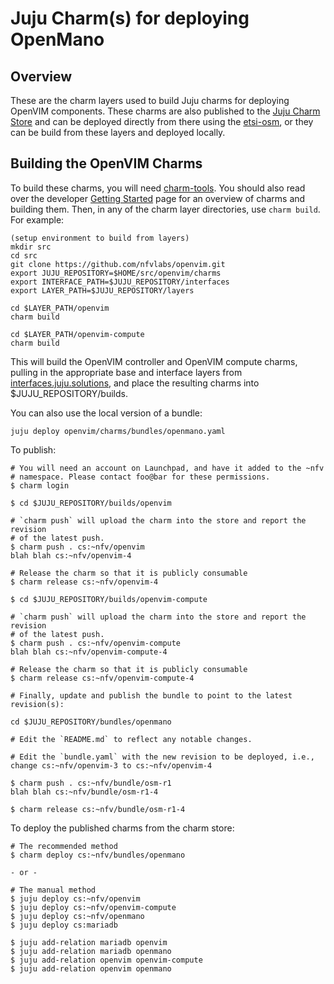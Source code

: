 # Juju Charm(s) for deploying OpenMano

## Overview
These are the charm layers used to build Juju charms for deploying OpenVIM components. These charms are also published to the [Juju Charm Store](https://jujucharms.com/) and can be deployed directly from there using the [etsi-osm](https://jujucharms.com/u/nfv/osm-r1), or they can be build from these layers and deployed locally.

## Building the OpenVIM Charms

To build these charms, you will need [charm-tools][]. You should also read
over the developer [Getting Started][] page for an overview of charms and
building them. Then, in any of the charm layer directories, use `charm build`.
For example:

    (setup environment to build from layers)
    mkdir src
    cd src
    git clone https://github.com/nfvlabs/openvim.git
    export JUJU_REPOSITORY=$HOME/src/openvim/charms
    export INTERFACE_PATH=$JUJU_REPOSITORY/interfaces
    export LAYER_PATH=$JUJU_REPOSITORY/layers

    cd $LAYER_PATH/openvim
    charm build

    cd $LAYER_PATH/openvim-compute
    charm build

This will build the OpenVIM controller and OpenVIM compute charms, pulling in
 the appropriate base and interface layers from [interfaces.juju.solutions][], and place the resulting charms into $JUJU_REPOSITORY/builds.

You can also use the local version of a bundle:

    juju deploy openvim/charms/bundles/openmano.yaml

To publish:

    # You will need an account on Launchpad, and have it added to the ~nfv
    # namespace. Please contact foo@bar for these permissions.
    $ charm login

    $ cd $JUJU_REPOSITORY/builds/openvim

    # `charm push` will upload the charm into the store and report the revision
    # of the latest push.
    $ charm push . cs:~nfv/openvim
    blah blah cs:~nfv/openvim-4

    # Release the charm so that it is publicly consumable
    $ charm release cs:~nfv/openvim-4

    $ cd $JUJU_REPOSITORY/builds/openvim-compute

    # `charm push` will upload the charm into the store and report the revision
    # of the latest push.
    $ charm push . cs:~nfv/openvim-compute
    blah blah cs:~nfv/openvim-compute-4

    # Release the charm so that it is publicly consumable
    $ charm release cs:~nfv/openvim-compute-4

    # Finally, update and publish the bundle to point to the latest revision(s):

    cd $JUJU_REPOSITORY/bundles/openmano

    # Edit the `README.md` to reflect any notable changes.

    # Edit the `bundle.yaml` with the new revision to be deployed, i.e., change cs:~nfv/openvim-3 to cs:~nfv/openvim-4

    $ charm push . cs:~nfv/bundle/osm-r1
    blah blah cs:~nfv/bundle/osm-r1-4

    $ charm release cs:~nfv/bundle/osm-r1-4

To deploy the published charms from the charm store:

    # The recommended method
    $ charm deploy cs:~nfv/bundles/openmano

    - or -

    # The manual method
    $ juju deploy cs:~nfv/openvim
    $ juju deploy cs:~nfv/openvim-compute
    $ juju deploy cs:~nfv/openmano
    $ juju deploy cs:mariadb

    $ juju add-relation mariadb openvim
    $ juju add-relation mariadb openmano
    $ juju add-relation openvim openvim-compute
    $ juju add-relation openvim openmano

[charm-tools]: https://jujucharms.com/docs/stable/tools-charm-tools
[Getting Started]: https://jujucharms.com/docs/devel/developer-getting-started
[interfaces.juju.solutions]: http://interfaces.juju.solutions/
